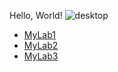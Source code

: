 Hello, World!
![desktop](https://cdn.pixabay.com/photo/2022/12/22/08/53/pc-7671769_1280.png)
* [MyLab1](https://igiotto12.github.io/cse15l-lab-reports/lab1.html)
* [MyLab2](https://igiotto12.github.io/cse15l-lab-reports/lab2.html)
* [MyLab3](https://igiotto12.github.io/cse15l-lab-reports/lab3.html)

